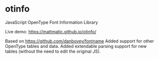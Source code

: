 # otinfo
JavaScript OpenType Font Information Library


Live demo: https://mattmatic.github.io/otinfo/


Based on https://github.com/danbovey/fontname
Added support for other OpenType tables and data.
Added extendable parsing support for new tables (without the need to edit the original JS).

